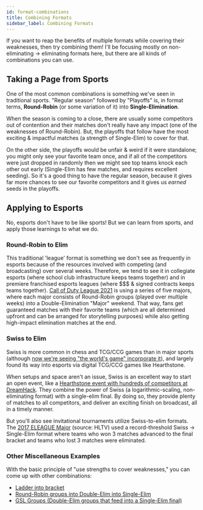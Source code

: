 ```yaml
---
id: format-combinations
title: Combining Formats
sidebar_label: Combining Formats
---
```


If you want to reap the benefits of multiple formats while covering their weaknesses, then try combining them!
I'll be focusing mostly on non-eliminating -> eliminating formats here, but there are all kinds of combinations you can use.

## Taking a Page from Sports

One of the most common combinations is something we've seen in traditional sports.
"Regular season" followed by "Playoffs" is, in format terms, **Round-Robin** (or some variation of it) into **Single-Elimination**.

When the season is coming to a close, there are usually some competitors out of contention and their matches don't really have any impact (one of the weaknesses of Round-Robin).
But, the playoffs that follow have the most exciting & impactful matches (a strength of Single-Elim) to cover for that.

On the other side, the playoffs would be unfair & weird if it were standalone; you might only see your favorite team once, and if all of the competitors were just dropped in randomly then we might see top teams knock each other out early (Single-Elim has few matches, and requires excellent seeding).
So it's a good thing to have the regular season, because it gives far more chances to see our favorite competitors and it gives us *earned* seeds in the playoffs.

## Applying to Esports

No, esports don't have to be like sports!
But we can learn from sports, and apply those learnings to what we do.

### Round-Robin to Elim

This traditional 'league' format is something we don't see as frequently in esports because of the resources involved with competing (and broadcasting) over several weeks.
Therefore, we tend to see it in collegiate esports (where school club infrastructure keeps teams together) and in premiere franchised esports leagues (where $$$ & signed contracts keeps teams together).
[Call of Duty League 2021](https://callofdutyleague.com/en-us/news/2021-call-of-duty-league-season-structure-details) is using a series of five majors, where each major consists of Round-Robin groups (played over multiple weeks) into a Double-Elimination "Major" weekend.
That way, fans get guaranteed matches with their favorite teams (which are all determined upfront and can be arranged for storytelling purposes) while also getting high-impact elimination matches at the end.

### Swiss to Elim

Swiss is more common in chess and TCG/CCG games than in major sports (although [now we're seeing "the world's game" incorporate it](https://soccer.nbcsports.com/2020/12/01/champions-league-swiss-system-details/)), and largely found its way into esports via digital TCG/CCG games like Hearthstone.

When setups and space aren't an issue, Swiss is an excellent way to start an open event, like a [Hearthstone event with hundreds of competitors at DreamHack](https://playhearthstone.com/en-us/esports/tournament/hct-dreamhack-atlanta-2018/).
They combine the power of Swiss (a logarithmic-scaling, non-eliminating format) with a single-elim final.
By doing so, they provide plenty of matches to all competitors, and deliver an exciting finish on broadcast, all in a timely manner.

But you'll also see invitational tournaments utilize Swiss-to-elim formats.
The [2017 ELEAGUE Major](http://static.hltv.org/images/galleries/1693-full/1483656015.2685.jpeg) (source: HLTV) used a record-threshold Swiss -> Single-Elim format where teams who won 3 matches advanced to the final bracket and teams who lost 3 matches were eliminated.

### Other Miscellaneous Examples

With the basic principle of "use strengths to cover weaknesses," you can come up with other combinations:

* [Ladder into bracket](https://smash.gg/tournament/training-mode-tournaments-21/details)
* [Round-Robin groups into Double-Elim into Single-Elim](https://esports.rocketleague.com/news/announcing-the-rlcs-x-spring-split/)
* [GSL Groups (Double-Elim groups that feed into a Single-Elim final)](https://help.toornament.com/structures/introducing-the-bracket-group)
